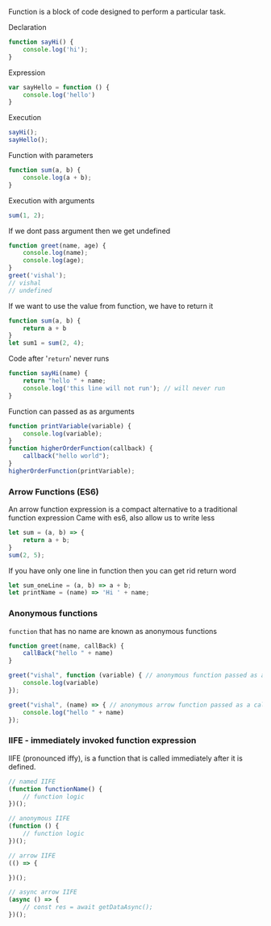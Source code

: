 Function is a block of code designed to perform a particular task.

Declaration

```js
function sayHi() {
    console.log('hi');
}
```

Expression

```js
var sayHello = function () {
    console.log('hello')
}
```

Execution

```js
sayHi();
sayHello();
```

Function with parameters

```js
function sum(a, b) {
    console.log(a + b);
}
```

Execution with arguments

```js
sum(1, 2);
```

If we dont pass argument then we get undefined

```js
function greet(name, age) {
    console.log(name);
    console.log(age);
}
greet('vishal');
// vishal
// undefined
```

If we want to use the value from function, we have to return it

```js
function sum(a, b) {
    return a + b
}
let sum1 = sum(2, 4);
```

Code after '`return`' never runs

```js
function sayHi(name) {
    return "hello " + name;
    console.log('this line will not run'); // will never run
}
```

Function can passed as as arguments

```js
function printVariable(variable) {
    console.log(variable);
}
function higherOrderFunction(callback) {
    callback("hello world");
}
higherOrderFunction(printVariable);
```

### Arrow Functions (ES6)

An arrow function expression is a compact alternative to a traditional function expression
Came with es6, also allow us to write less

```js
let sum = (a, b) => {
    return a + b;
}
sum(2, 5);
```

If you have only one line in function then you can get rid return word

```js
let sum_oneLine = (a, b) => a + b;
let printName = (name) => 'Hi ' + name;
```

### Anonymous functions
`function` that has no name are known as anonymous functions

```js
function greet(name, callBack) {
    callBack("hello " + name)
}

greet("vishal", function (variable) { // anonymous function passed as a callback
    console.log(variable)
});

greet("vishal", (name) => { // anonymous arrow function passed as a callback
    console.log("hello " + name)
});
```

### IIFE - immediately invoked function expression
IIFE (pronounced iffy), is a function that is called immediately after it is defined.

```js
// named IIFE
(function functionName() {
    // function logic
})();

// anonymous IIFE
(function () {
    // function logic
})();

// arrow IIFE
(() => {

})();

// async arrow IIFE
(async () => {
    // const res = await getDataAsync();
})();
```